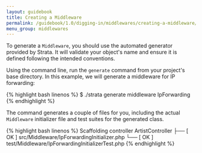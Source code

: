 ```yaml
---
layout: guidebook
title: Creating a Middleware
permalink: /guidebook/1.0/digging-in/middlewares/creating-a-middleware/
menu_group: middlewares
---
```


To generate a `Middleware`, you should use the automated generator provided by Strata. It will validate your object's name and ensure it is defined following the intended conventions.

Using the command line, run the `generate` command from your project's base directory. In this example, we will generate a middleware for IP forwarding:

{% highlight bash linenos %}
$ ./strata generate middleware IpForwarding
{% endhighlight %}

The command generates a couple of files for you, including the actual `Middleware` initializer file and test suites for the generated class.

{% highlight bash linenos %}
Scaffolding controller ArtistController
  ├── [ OK ] src/Middleware/IpForwardingInitializer.php
  └── [ OK ] test/Middleware/IpForwardingInitializerTest.php
{% endhighlight %}
